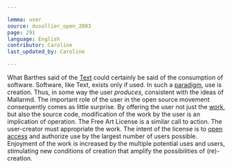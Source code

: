 ```yaml
---

lemma: user
source: dusollier_open_2003
page: 291
language: English
contributor: Caroline
last_updated_by: Caroline

---
```


What Barthes said of the [Text](text.html) could certainly be said of the consumption of software. Software, like Text, exists only if used. In such a [paradigm](paradigm.html), use is creation. Thus, in some way the user _produces_, consistent with the ideas of Mallarmd. The important role of the user in the open source movement consequently comes as little surprise. By offering the user not just the [work](work.html), but also the source code, modification of the work by the user is an implication of operation. The Free Art License is a similar call to action. The user-creator must appropriate the work. The intent of the license is to [open access](OpenAccess.html) and authorize use by the largest number of users possible. Enjoyment of the work is increased by the multiple potential uses and users, stimulating new conditions of creation that amplify the possibilities of (re)-creation.
